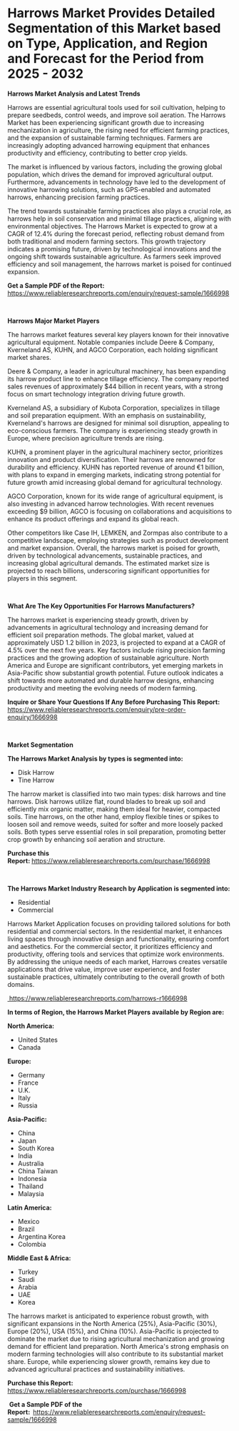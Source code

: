 <p><h1>Harrows Market Provides Detailed Segmentation of this Market based on Type, Application, and Region and Forecast for the Period from 2025 - 2032</h1></p><p><strong>Harrows Market Analysis and Latest Trends</strong></p>
<p><p>Harrows are essential agricultural tools used for soil cultivation, helping to prepare seedbeds, control weeds, and improve soil aeration. The Harrows Market has been experiencing significant growth due to increasing mechanization in agriculture, the rising need for efficient farming practices, and the expansion of sustainable farming techniques. Farmers are increasingly adopting advanced harrowing equipment that enhances productivity and efficiency, contributing to better crop yields.</p><p>The market is influenced by various factors, including the growing global population, which drives the demand for improved agricultural output. Furthermore, advancements in technology have led to the development of innovative harrowing solutions, such as GPS-enabled and automated harrows, enhancing precision farming practices. </p><p>The trend towards sustainable farming practices also plays a crucial role, as harrows help in soil conservation and minimal tillage practices, aligning with environmental objectives. The Harrows Market is expected to grow at a CAGR of 12.4% during the forecast period, reflecting robust demand from both traditional and modern farming sectors. This growth trajectory indicates a promising future, driven by technological innovations and the ongoing shift towards sustainable agriculture. As farmers seek improved efficiency and soil management, the harrows market is poised for continued expansion.</p></p>
<p><strong>Get a Sample PDF of the Report:&nbsp;</strong> <a href="https://www.reliableresearchreports.com/enquiry/request-sample/1666998?utm_campaign=38&utm_medium=2&utm_source=Github&utm_content=ia&utm_term=17042025&utm_id=harrows">https://www.reliableresearchreports.com/enquiry/request-sample/1666998</a></p>
<p>&nbsp;</p>
<p><strong>Harrows Major Market Players</strong></p>
<p><p>The harrows market features several key players known for their innovative agricultural equipment. Notable companies include Deere & Company, Kverneland AS, KUHN, and AGCO Corporation, each holding significant market shares.</p><p>Deere & Company, a leader in agricultural machinery, has been expanding its harrow product line to enhance tillage efficiency. The company reported sales revenues of approximately $44 billion in recent years, with a strong focus on smart technology integration driving future growth. </p><p>Kverneland AS, a subsidiary of Kubota Corporation, specializes in tillage and soil preparation equipment. With an emphasis on sustainability, Kverneland's harrows are designed for minimal soil disruption, appealing to eco-conscious farmers. The company is experiencing steady growth in Europe, where precision agriculture trends are rising.</p><p>KUHN, a prominent player in the agricultural machinery sector, prioritizes innovation and product diversification. Their harrows are renowned for durability and efficiency. KUHN has reported revenue of around €1 billion, with plans to expand in emerging markets, indicating strong potential for future growth amid increasing global demand for agricultural technology.</p><p>AGCO Corporation, known for its wide range of agricultural equipment, is also investing in advanced harrow technologies. With recent revenues exceeding $9 billion, AGCO is focusing on collaborations and acquisitions to enhance its product offerings and expand its global reach.</p><p>Other competitors like Case IH, LEMKEN, and Zormpas also contribute to a competitive landscape, employing strategies such as product development and market expansion. Overall, the harrows market is poised for growth, driven by technological advancements, sustainable practices, and increasing global agricultural demands. The estimated market size is projected to reach billions, underscoring significant opportunities for players in this segment.</p></p>
<p>&nbsp;</p>
<p><strong>What Are The Key Opportunities For Harrows Manufacturers?</strong></p>
<p><p>The harrows market is experiencing steady growth, driven by advancements in agricultural technology and increasing demand for efficient soil preparation methods. The global market, valued at approximately USD 1.2 billion in 2023, is projected to expand at a CAGR of 4.5% over the next five years. Key factors include rising precision farming practices and the growing adoption of sustainable agriculture. North America and Europe are significant contributors, yet emerging markets in Asia-Pacific show substantial growth potential. Future outlook indicates a shift towards more automated and durable harrow designs, enhancing productivity and meeting the evolving needs of modern farming.</p></p>
<p><strong>Inquire or Share Your Questions If Any Before Purchasing This Report:</strong> <a href="https://www.reliableresearchreports.com/enquiry/pre-order-enquiry/1666998?utm_campaign=38&utm_medium=2&utm_source=Github&utm_content=ia&utm_term=17042025&utm_id=harrows">https://www.reliableresearchreports.com/enquiry/pre-order-enquiry/1666998</a></p>
<p>&nbsp;</p>
<p><strong>Market Segmentation</strong></p>
<p><strong>The Harrows Market Analysis by types is segmented into:</strong></p>
<p><ul><li>Disk Harrow</li><li>Tine Harrow</li></ul></p>
<p><p>The harrow market is classified into two main types: disk harrows and tine harrows. Disk harrows utilize flat, round blades to break up soil and efficiently mix organic matter, making them ideal for heavier, compacted soils. Tine harrows, on the other hand, employ flexible tines or spikes to loosen soil and remove weeds, suited for softer and more loosely packed soils. Both types serve essential roles in soil preparation, promoting better crop growth by enhancing soil aeration and structure.</p></p>
<p><strong>Purchase this Report:&nbsp;</strong><a href="https://www.reliableresearchreports.com/purchase/1666998?utm_campaign=38&utm_medium=2&utm_source=Github&utm_content=ia&utm_term=17042025&utm_id=harrows">https://www.reliableresearchreports.com/purchase/1666998</a></p>
<p>&nbsp;</p>
<p><strong>The Harrows Market Industry Research by Application is segmented into:</strong></p>
<p><ul><li>Residential</li><li>Commercial</li></ul></p>
<p><p>Harrows Market Application focuses on providing tailored solutions for both residential and commercial sectors. In the residential market, it enhances living spaces through innovative design and functionality, ensuring comfort and aesthetics. For the commercial sector, it prioritizes efficiency and productivity, offering tools and services that optimize work environments. By addressing the unique needs of each market, Harrows creates versatile applications that drive value, improve user experience, and foster sustainable practices, ultimately contributing to the overall growth of both domains.</p></p>
<p><a href="https://www.reliableresearchreports.com/harrows-r1666998?utm_campaign=38&utm_medium=2&utm_source=Github&utm_content=ia&utm_term=17042025&utm_id=harrows">&nbsp;https://www.reliableresearchreports.com/harrows-r1666998</a></p>
<p><strong>In terms of Region, the Harrows Market Players available by Region are:</strong></p>
<p>
    <p> <strong> North America: </strong>
        <ul>
            <li>United States</li>
            <li>Canada</li>
        </ul>
        </p> 
    <p> <strong> Europe: </strong>
        <ul>
            <li>Germany</li>
            <li>France</li>
            <li>U.K.</li>
            <li>Italy</li>
            <li>Russia</li>
        </ul>
        </p> 
    <p> <strong> Asia-Pacific: </strong>
        <ul>
            <li>China</li>
            <li>Japan</li>
            <li>South Korea</li>
            <li>India</li>
            <li>Australia</li>
            <li>China Taiwan</li>
            <li>Indonesia</li>
            <li>Thailand</li>
            <li>Malaysia</li>
        </ul>
        </p> 
    <p> <strong> Latin America: </strong>
        <ul>
            <li>Mexico</li>
            <li>Brazil</li>
            <li>Argentina Korea</li>
            <li>Colombia</li>
        </ul>
        </p> 
    <p> <strong> Middle East & Africa: </strong>
        <ul>
            <li>Turkey</li>
            <li>Saudi</li>
            <li>Arabia</li>
            <li>UAE</li>
            <li>Korea</li>
        </ul>
    </p>
    </p>
<p><p>The harrows market is anticipated to experience robust growth, with significant expansions in the North America (25%), Asia-Pacific (30%), Europe (20%), USA (15%), and China (10%). Asia-Pacific is projected to dominate the market due to rising agricultural mechanization and growing demand for efficient land preparation. North America's strong emphasis on modern farming technologies will also contribute to its substantial market share. Europe, while experiencing slower growth, remains key due to advanced agricultural practices and sustainability initiatives.</p></p>
<p><strong>Purchase this Report: </strong><a href="https://www.reliableresearchreports.com/purchase/1666998?utm_campaign=38&utm_medium=2&utm_source=Github&utm_content=ia&utm_term=17042025&utm_id=harrows">https://www.reliableresearchreports.com/purchase/1666998</a></p>
<p>&nbsp;<strong>Get a Sample PDF of the Report:&nbsp;&nbsp;</strong><a href="https://www.reliableresearchreports.com/enquiry/request-sample/1666998?utm_campaign=38&utm_medium=2&utm_source=Github&utm_content=ia&utm_term=17042025&utm_id=harrows">https://www.reliableresearchreports.com/enquiry/request-sample/1666998</a></p>
<p><strong></strong></p>
<p><p></p><p></p><p></p></p>